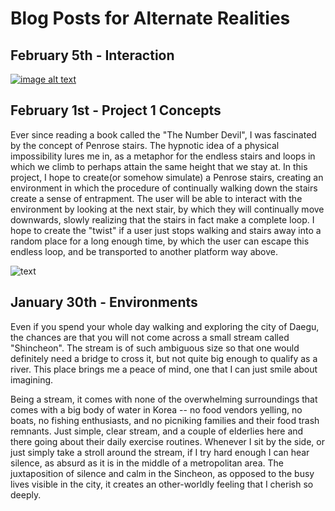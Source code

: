 # Blog Posts for Alternate Realities


## February 5th -  Interaction

[![image alt text](https://i.ytimg.com/vi/-iB5PANA_T8/maxresdefault.jpg)](https://www.youtube.com/watch?v=-iB5PANA_T8)


## February 1st - Project 1 Concepts


Ever since reading a book called the "The Number Devil", I was fascinated by the concept of Penrose stairs. The hypnotic idea of a physical impossibility lures me in, as a metaphor for the endless stairs and loops in which we climb to perhaps attain the same height that we stay at. 
In this project, I hope to create(or somehow simulate) a Penrose stairs, creating an environment in which the procedure of continually walking down the stairs create a sense of entrapment. The user will be able to interact with the environment by looking at the next stair, by which they will continually move downwards, slowly realizing that the stairs in fact make a complete loop. I hope to create the "twist" if a user just stops walking and stairs away into a random place for a long enough time, by which the user can escape this endless loop, and be transported to another platform way above.

![text](https://i.ytimg.com/vi/E7e_9QbA7l0/maxresdefault.jpg)


## January 30th - Environments


Even if you spend your whole day walking and exploring the city of Daegu,
the chances are that you will not come across a small stream called "Shincheon".
The stream is of such ambiguous size so that one would definitely need a bridge to cross it, but not quite big enough to qualify
as a river. This place brings me a peace of mind, one that I can just smile about imagining.


Being a stream, it comes with none of the overwhelming surroundings that comes with a big body of water in Korea -- no food vendors yelling,
no boats, no fishing enthusiasts, and no picniking families and their food trash remnants. Just simple, clear stream, and a couple of elderlies
here and there going about their daily exercise routines. Whenever I sit by the side, or just simply take a stroll around the stream, if I try hard enough
I can hear silence, as absurd as it is in the middle of a metropolitan area. The juxtaposition of silence and calm in the Sincheon, as opposed to the
busy lives visible in the city, it creates an other-worldly feeling that I cherish so deeply.


